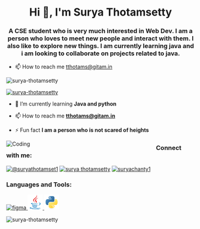 <h1 align="center">Hi 👋, I'm Surya Thotamsetty</h1>
<h3 align="center">A CSE student who is very much interested in Web Dev. I am a person who loves to meet new people and interact with them. I also like to explore new things. I am currently learning java and i am looking to collaborate on projects related to java.</h3>

- 📫 How to reach me tthotams@gitam.in




<p align="left"> <img src="https://komarev.com/ghpvc/?username=surya-thotamsetty&label=Profile%20views&color=0e75b6&style=flat" alt="surya-thotamsetty" /> </p>



<p align="left"> <a href="https://github.com/ryo-ma/github-profile-trophy"><img src="https://github-profile-trophy.vercel.app/?username=surya-thotamsetty" alt="surya-thotamsetty" /></a> </p>

- 🌱 I’m currently learning **Java and python**

- 📫 How to reach me **tthotams@gitam.in**

- ⚡ Fun fact **I am a person who is not scared of heights**
<img align="left" alt="Coding" width="400" src="https://cdn.dribbble.com/users/77598/screenshots/12121015/media/60ae7434db53870a1e024380bbcf255c.gif">

<h3 align="left">Connect with me:</h3>
<p align="left">
<a href="https://twitter.com/@suryathotamset1" target="blank"><img align="center" src="https://raw.githubusercontent.com/rahuldkjain/github-profile-readme-generator/master/src/images/icons/Social/twitter.svg" alt="@suryathotamset1" height="30" width="40" /></a>
<a href="https://linkedin.com/in/surya thotamsetty" target="blank"><img align="center" src="https://raw.githubusercontent.com/rahuldkjain/github-profile-readme-generator/master/src/images/icons/Social/linked-in-alt.svg" alt="surya thotamsetty" height="30" width="40" /></a>
<a href="https://instagram.com/suryachanty1" target="blank"><img align="center" src="https://raw.githubusercontent.com/rahuldkjain/github-profile-readme-generator/master/src/images/icons/Social/instagram.svg" alt="suryachanty1" height="30" width="40" /></a>
</p>

<h3 align="left">Languages and Tools:</h3>
<p align="left"> <a href="https://www.figma.com/" target="_blank" rel="noreferrer"> <img src="https://www.vectorlogo.zone/logos/figma/figma-icon.svg" alt="figma" width="40" height="40"/> </a> <a href="https://www.java.com" target="_blank" rel="noreferrer"> <img src="https://raw.githubusercontent.com/devicons/devicon/master/icons/java/java-original.svg" alt="java" width="40" height="40"/> </a> <a href="https://www.python.org" target="_blank" rel="noreferrer"> <img src="https://raw.githubusercontent.com/devicons/devicon/master/icons/python/python-original.svg" alt="python" width="40" height="40"/> </a> </p>

<p><img align="center" src="https://github-readme-stats.vercel.app/api/top-langs?username=surya-thotamsetty&show_icons=true&locale=en&layout=compact" alt="surya-thotamsetty" /></p>

